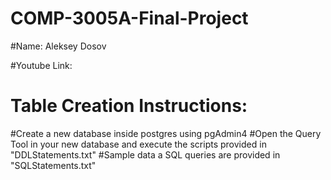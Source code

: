 # COMP-3005A-Final-Project

#Name: Aleksey Dosov

#Youtube Link:

# Table Creation Instructions: 
#Create a new database inside postgres using pgAdmin4
#Open the Query Tool in your new database and execute the scripts provided in "DDLStatements.txt"
#Sample data a SQL queries are provided in "SQLStatements.txt"
